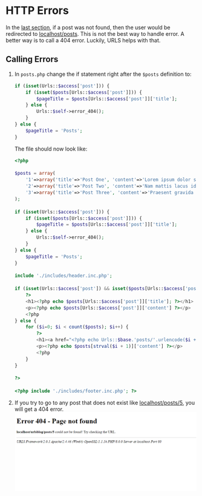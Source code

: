 # HTTP Errors
In the [last section](variable.md), if a post was not found, then the user would be redirected to [localhost/posts](http://localhost/posts). This is not the best way to handle error. A better way is to call a 404 error. Luckily, URLS helps with that.
## Calling Errors
1. In `posts.php` change the if statement right after the `$posts` definition to:
   ```PHP
   if (isset(Urls::$access['post'])) {
       if (isset($posts[Urls::$access['post']])) {
           $pageTitle = $posts[Urls::$access['post']]['title'];
       } else {
           Urls::$self->error_404();
       }
   } else {
       $pageTitle = 'Posts';
   }
   ```
   The file should now look like:
   ```PHP
   <?php
   
   $posts = array(
       '1'=>array('title'=>'Post One', 'content'=>'Lorem ipsum dolor sit amet, consectetur adipiscing elit. Quisque in scelerisque nibh, et mattis nunc. Aliquam cursus placerat ex in varius. Phasellus urna elit, aliquam nec nulla ac, fringilla blandit justo. Nulla facilisi. Pellentesque non orci non urna venenatis egestas. Quisque gravida mi sed dui fermentum, eu tincidunt elit cursus. Sed lobortis ut turpis quis pretium. Phasellus accumsan tempus commodo. Proin nisi justo, mollis in faucibus ut, mattis a dolor. Ut congue mi tortor, nec pharetra tellus pretium non. Maecenas finibus, sapien in eleifend efficitur, risus magna volutpat sem, nec iaculis risus enim non tellus. Fusce lacinia odio a nibh molestie tincidunt. Aenean nec dui leo.'),
       '2'=>array('title'=>'Post Two', 'content'=>'Nam mattis lacus id sem vulputate, vel congue nulla consectetur. Sed euismod justo eu urna molestie efficitur. Suspendisse egestas mattis feugiat. Fusce viverra varius sem. Fusce sed sollicitudin ipsum. Sed pulvinar vulputate eros, eget lobortis mi lacinia eget. Nunc egestas id velit id pellentesque. Nam aliquam vestibulum nunc at varius. Donec mauris nisl, pretium ac tempus eget, pulvinar non elit.'),
       '3'=>array('title'=>'Post Three', 'content'=>'Praesent gravida suscipit hendrerit. Donec in purus hendrerit, mattis quam vel, fermentum odio. Nulla non elit molestie, tincidunt odio at, lacinia magna. Donec id elementum elit. Morbi consectetur urna arcu, dignissim dictum velit vulputate vitae. Integer sed varius lorem, a vestibulum felis. Ut tempor tortor vitae lorem posuere volutpat. Morbi consectetur neque viverra est laoreet, et faucibus turpis sagittis. In sit amet est quis enim euismod euismod. Integer sed nisi malesuada, iaculis ante vel, tempus nisl. Nulla ex risus, facilisis et ullamcorper eget, accumsan at erat. Ut vitae mollis augue, nec bibendum libero. Integer non leo eget risus euismod ornare vitae nec purus. Nam tincidunt aliquet elit.'),
   );
   
   if (isset(Urls::$access['post'])) {
       if (isset($posts[Urls::$access['post']])) {
           $pageTitle = $posts[Urls::$access['post']]['title'];
       } else {
           Urls::$self->error_404();
       }
   } else {
       $pageTitle = 'Posts';
   }
   
   include './includes/header.inc.php';
   
   if (isset(Urls::$access['post']) && isset($posts[Urls::$access['post']])) {
       ?>
       <h1><?php echo $posts[Urls::$access['post']]['title']; ?></h1>
       <p><?php echo $posts[Urls::$access['post']]['content'] ?></p>
       <?php 
   } else { 
       for ($i=0; $i < count($posts); $i++) {
           ?>
           <h1><a href="<?php echo Urls::$base.'posts/'.urlencode($i + 1); ?>"><?php echo $posts[strval($i + 1)]['title']; ?></a></h1>
           <p><?php echo $posts[strval($i + 1)]['content'] ?></p>
           <?php
       }
   }
       
   ?>
   
   <?php include './includes/footer.inc.php'; ?>
   ```
2. If you try to go to any post that does not exist like [localhost/posts/5](http://localhost/posts/5), you will get a 404 error.
   <picture>
       <img alt="Output" src="assets/p5_404.png">
   </picture>
